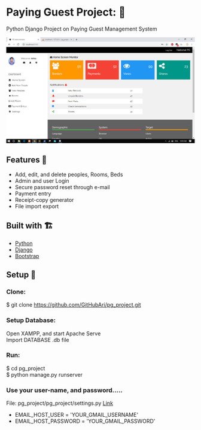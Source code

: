 # Paying Guest Project:  🤹‍

Python Django Project on Paying Guest Management System

![dashboard](admin_dashboard.png)


## Features 👀

- Add, edit, and delete peoples, Rooms, Beds
- Admin and user Login
- Secure password reset through e-mail
- Payment entry
- Receipt-copy generator
- File import export


## Built with 🏗

- [Python](https://www.python.org/)
- [Django](https://www.djangoproject.com/)
- [Bootstrap](https://getbootstrap.com/docs/4.5/getting-started/introduction/)


## Setup 🚀
### Clone: 
  $ git clone https://github.com/GitHubAri/pg_project.git 
### Setup Database:
  Open XAMPP, and start Apache Serve </br>
  Import DATABASE .db file
### Run:
  $ cd pg_project </br>
  $ python manage.py runserver
  
### Use your user-name, and password.....
File: pg_project/pg_project/settings.py     [Link](pg_project/settings.py)
- EMAIL_HOST_USER = 'YOUR_GMAIL_USERNAME'
- EMAIL_HOST_PASSWORD = 'YOUR_GMAIL_PASSWORD'
